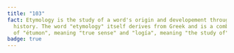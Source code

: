 ```yaml
---
title: "103"
fact: Etymology is the study of a word's origin and developement throughout
  history. The word "etymology" itself derives from Greek and is a combination
  of "étumon", meaning "true sense" and "logía", meaning "the study of".
badge: true
---
```

